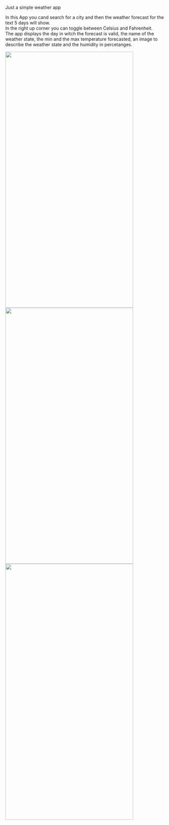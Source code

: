 Just a simple weather app

In this App you cand search for a city and then the weather forecast for the text 5 days will show.  
In the right up corner you can toggle between Celsius and Fahrenheit.  
The app displays the day in witch the forecast is valid, the name of the weather state, the min and the max temperature forecasted, an image to describe the weather state and the humidity in percetanges.


<img src="https://i.gyazo.com/be001255597e9d66eb2f1053f4721d06.png" width="400" height="800">  


<img src="https://i.gyazo.com/d8c82174c7f1a6fb7d2cc7b40622a9ed.png" width="400" height="800">  


<img src="https://i.gyazo.com/82a32664f7c55e6e52ffd319bfafd921.png" width="400" height="800">  
